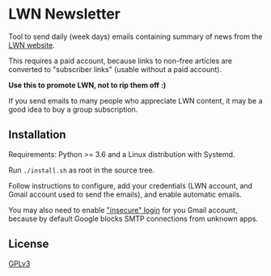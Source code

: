 LWN Newsletter
==============

Tool to send daily (week days) emails containing summary of news from the [LWN website](https://lwn.net/).

This requires a paid account, because links to non-free articles are converted to "subscriber links" (usable without a paid account).

**Use this to promote LWN, not to rip them off :)**

If you send emails to many people who appreciate LWN content, it may be a good idea to buy a group subscription.


## Installation

Requirements: Python >= 3.6 and a Linux distribution with Systemd.

Run `./install.sh` as root in the source tree.

Follow instructions to configure, add your credentials (LWN account, and Gmail account used to send the emails), and enable automatic emails.

You may also need to enable ["insecure" login](https://support.google.com/accounts/answer/6010255) for you Gmail account, because by default Google blocks SMTP connections from unknown apps.


## License

[GPLv3](https://www.gnu.org/licenses/gpl-3.0-standalone.html)